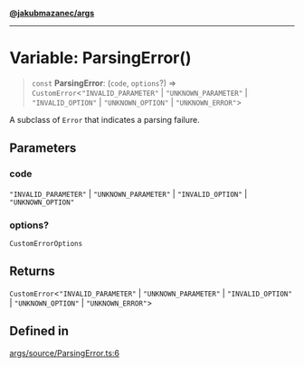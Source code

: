 [**@jakubmazanec/args**](../README.md)

---

# Variable: ParsingError()

> `const` **ParsingError**: (`code`, `options`?) => `CustomError`\<`"INVALID_PARAMETER"` \|
> `"UNKNOWN_PARAMETER"` \| `"INVALID_OPTION"` \| `"UNKNOWN_OPTION"` \| `"UNKNOWN_ERROR"`\>

A subclass of `Error` that indicates a parsing failure.

## Parameters

### code

`"INVALID_PARAMETER"` | `"UNKNOWN_PARAMETER"` | `"INVALID_OPTION"` | `"UNKNOWN_OPTION"`

### options?

`CustomErrorOptions`

## Returns

`CustomError`\<`"INVALID_PARAMETER"` \| `"UNKNOWN_PARAMETER"` \| `"INVALID_OPTION"` \|
`"UNKNOWN_OPTION"` \| `"UNKNOWN_ERROR"`\>

## Defined in

[args/source/ParsingError.ts:6](https://github.com/jakubmazanec/tools/blob/a9765e3de8390a6e57bec51efaeb411fbd7881ab/packages/args/source/ParsingError.ts#L6)
